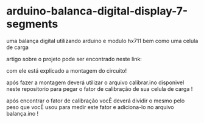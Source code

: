 # arduino-balanca-digital-display-7-segments

uma balança digital utilizando arduino e modulo hx711 bem como uma celula de carga 

artigo sobre o projeto pode ser encontrado neste link: 

com ele está explicado a montagem do circuito! 

após fazer a montagem deverá utilizar o arquivo calibrar.ino disponivel neste repositorio para pegar o fator de calibração
de sua celula de carga ! 

após encontrar o fator de calibração vocÊ deverá dividir o mesmo pelo peso que vocÊ usou para medir este fator e adiciona-lo
no arquivo balança.ino ! 

